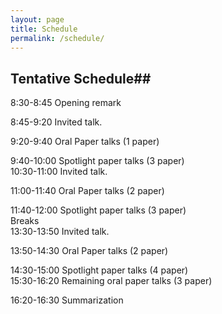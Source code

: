 ```yaml
---
layout: page
title: Schedule
permalink: /schedule/
---
```


## Tentative Schedule##

8:30-8:45 Opening remark 

8:45-9:20 Invited talk.

9:20-9:40 Oral Paper talks (1 paper)

9:40-10:00 Spotlight paper talks (3 paper)
<br>
10:30-11:00 Invited talk.

11:00-11:40 Oral Paper talks (2 paper)

11:40-12:00 Spotlight paper talks (3 paper)
<br>
Breaks
<br>
13:30-13:50 Invited talk. 

13:50-14:30 Oral Paper talks (2 paper)

14:30-15:00 Spotlight paper talks (4 paper)
<br>
15:30-16:20 Remaining oral paper talks (3 paper)

16:20-16:30 Summarization 

<script>
  (function(i,s,o,g,r,a,m){i['GoogleAnalyticsObject']=r;i[r]=i[r]||function(){
  (i[r].q=i[r].q||[]).push(arguments)},i[r].l=1*new Date();a=s.createElement(o),
  m=s.getElementsByTagName(o)[0];a.async=1;a.src=g;m.parentNode.insertBefore(a,m)
  })(window,document,'script','https://www.google-analytics.com/analytics.js','ga');

  ga('create', 'UA-48160406-2', 'auto');
  ga('send', 'pageview');

</script>
